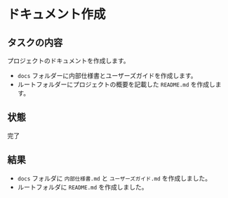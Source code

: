 # ドキュメント作成

## タスクの内容
プロジェクトのドキュメントを作成します。
- `docs` フォルダーに内部仕様書とユーザーズガイドを作成します。
- ルートフォルダーにプロジェクトの概要を記載した `README.md` を作成します。

## 状態
完了

## 結果
- `docs` フォルダに `内部仕様書.md` と `ユーザーズガイド.md` を作成しました。
- ルートフォルダに `README.md` を作成しました。
